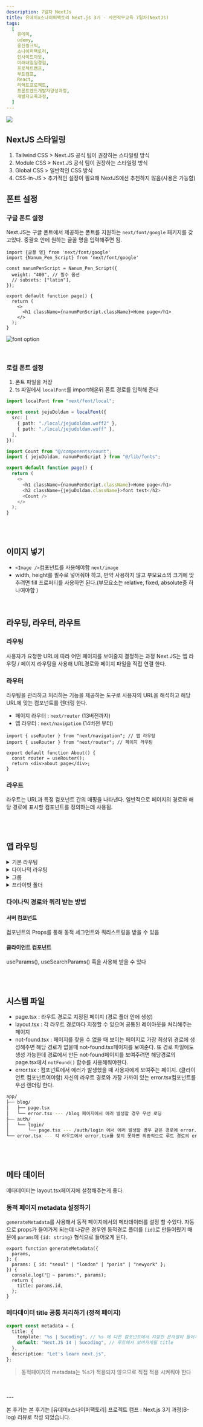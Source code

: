 ```yaml
---
description: 7일차 NextJs
title: 유데미x스나이퍼팩토리 Next.js 3기 - 사전직무교육 7일차(NextJs)
tags:
  [
    유데미,
    udemy,
    웅진씽크빅,
    스나이퍼팩토리,
    인사이드아웃,
    미래내일일경험,
    프로젝트캠프,
    부트캠프,
    React,
    리액트프로젝트,
    프론트엔드개발자양성과정,
    개발자교육과정,
  ]
---
```


![](./img/image-1.png)

## NextJS 스타일링

1. Tailwind CSS > Next.JS 공식 팀이 권장하는 스타일링 방식
2. Module CSS > Next.JS 공식 팀이 권장하는 스타일링 방식
3. Global CSS > 일반적인 CSS 방식
4. CSS-in-JS > 추가적인 설정이 필요해 NextJS에선 추천하지 않음(사용은 가능함)

## 폰트 설정

### 구글 폰트 설정

Next.JS는 구글 폰트에서 제공하는 폰트를 지원하는 `next/font/google` 패키지를 갖고있다. 중괄호 안에 원하는 글꼴 명을 입력해주면 됨.

```tsx
import {글꼴 명} from 'next/font/google'
import {Nanum_Pen_Script} from 'next/font/google'

const nanumPenScript = Nanum_Pen_Script({
  weight: "400", // 필수 옵션
  // subsets: ["latin"],
});

export default function page() {
  return (
    <>
      <h1 className={nanumPenScript.className}>Home page</h1>
    </>
  );
}
```

![font option](./img/font2.png)

<br />

### 로컬 폰트 설정

1. 폰트 파일을 저장
2. ts 파일에서 `localFont`를 import해온뒤 폰트 경로를 입력해 준다

```ts title='font.ts'
import localFont from "next/font/local";

export const jejuDoldam = localFont({
  src: [
    { path: "./local/jejudoldam.woff2" },
    { path: "./local/jejudoldam.woff" },
  ],
});
```

```ts title='page.tsx'
import Count from "@/components/count";
import { jejuDoldam, nanumPenScript } from "@/lib/fonts";

export default function page() {
  return (
    <>
      <h1 className={nanumPenScript.className}>Home page</h1>
      <h2 className={jejuDoldam.className}>font test</h2>
      <Count />
    </>
  );
}
```

<br />
<br />

## 이미지 넣기

- `<Image />`컴포넌트를 사용해야함 `next/image`
- width, height를 필수로 넣어줘야 하고, 만약 사용하지 않고 부모요소의 크기에 맞추려면 fill 프로퍼티를 사용하면 된다.(부모요소는 relative, fixed, absolute중 하나여야함 )

<br />

## 라우팅, 라우터, 라우트

### 라우팅

사용자가 요청한 URL에 따라 어떤 페이지를 보여줄지 결정하는 과정 Next.JS는 앱 라우팅 / 페이지 라우팅을 사용해 URL경로와 페이지 파일을 직접 연결 한다.

### 라우터

라우팅을 관리하고 처리하는 기능을 제공하는 도구로 사용자의 URL을 해석하고 해당 URL에 맞는 컴포넌트를 렌더링 한다.

- 페이지 라우터 : `next/router` (13버전까지)
- 앱 라우터 : `next/navigation` (14버전 부터)

```tsx
import { useRouter } from "next/navigation"; // 앱 라우팅
import { useRouter } from "next/router"; // 페이지 라우팅

export default function About() {
  const router = useRouter();
  return <div>about page</div>;
}
```

### 라우트

라우트는 URL과 특정 컴포넌트 간의 매핑을 나타낸다. 일반적으로 페이지의 경로와 해당 경로에 표시할 컴포넌트를 정의하는데 사용됨.

<br />
<br />

## 앱 라우팅

  <details>
    <summary>기본 라우팅</summary>

    ```md

app/
├── blog/
│ └── page.tsx --- /blog
├── about/
│ └── page.tsx --- /about

````

  </details>


  <details>
    <summary>중첩 라우팅</summary>

  특정 폴더 안에 새로운 폴더를 중첩하는 형태로 중첩 경로 지정이 가능함

    ```md

app/
└── blog/
    ├── page.tsx - /blog
    └── first/
        └── -page.tsx -- /blog/first

````

  </details>
  
  
<details>
<summary>다이나믹 라우팅</summary>

동적(dynamic) 경로를 사용하면 특정 세그먼트가 동적으로 변경되는 경로를 지정할 수 있다. 이때 동적 경로로 지정한 `page.tsx`에선 Props로 url의 `params`와 `searchParams`를 받을 수 있다.

```bash title='app > blog > [id]'

app/
└── blog/
    ├── page.tsx - /blog
    └── [id]/
        └── page.tsx -- /blog/1 or /blog/2 or /blog/3...

/detail/123?order=false는
props로 { params: { id: '123' }, searchParams: { order: 'false' } }
```

만약 `/blog/detail/123?order=false`에 접근한다면

```tsx title='/blog/detail/[id]/page.tsx'
import DetailDesc from "@/components/detail-desc";

interface Props {
  params: { id: string };
  searchParams: { order: string };
}

export default function DetailPage({ params, searchParams }: Props) {
  return (
    <div>
      <p>{params.id}</p>
      <p>{searchParams.order}</p>
      <DetailDesc />
    </div>
  );
}
```

위 코드에서 params : 123 , searchParams.order : false로 출력 되게 된다.

  </details>

<details>
<summary>그룹 </summary>

앱라우터는 폴더를 생성하는 즉시 라우트 경로에 반영 되는데, 소괄호로 생성한 폴더 안에 넣어두게 되면 소괄호는 경로에 인식 되지 않는다. 만약 페이지가 엄청 많은 상황이라면 경로가 될 폴더들이 많아지게 되는데, 이렇게 그룹화 하게 되면 가독성을 높힐수 있다.

```bash
app
├── (home)   --> /home은 경로에 포함 안됨.
│    └── page.tsx --- /
├── (auth)
    └──login
    │   └── page.tsx --- /login
    └──register
        └──  page.tsx --- /register

```

  </details>

  <details>
  <summary>프라이빗 폴더</summary>

폴더에 언더스코어를 붙이면 라우팅을 통해 접근할 수 없다.

```bash
app
  └── __utils >> 폴더명 앞에 언더바 2개
        page.tsx - 접근 불가
        form-date.ts
```

  </details>

### 다이나믹 경로와 쿼리 받는 방법

#### 서버 컴포넌트

컴포넌트의 Props를 통해 동적 세그먼트와 쿼리스트링을 받을 수 있음

#### 클라이언트 컴포넌트

useParams(), useSearchParams() 훅을 사용해 받을 수 있다

<br />
<br />

## 시스템 파일

- page.tsx : 라우트 경로로 지정된 페이지 (경로 폴더 안에 생성)
- layout.tsx : 각 라우트 경로마다 지정할 수 있으며 공통된 레이아웃을 처리해주는 페이지
- not-found.tsx : 페이지를 찾을 수 없을 때 보이는 페이지로 가장 최상위 경로에 생성해주면 해당 경로가 없을때 not-found.tsx페이지를 보여준다. 또 경로 파일에도 생성 가능한데 경로에서 만든 not-found페이지를 보여주려면 해당경로의 page.tsx에서 `notFound()` 함수를 사용해줘야한다.
- error.tsx : 컴포넌트에서 에러가 발생했을 때 사용자에게 보여주는 페이지. (클라이언트 컴포넌트여야함) 자신의 라우트 경로와 가장 가까이 있는 error.tsx컴포넌트를 우선 렌더링 한다.

```bash title='error.tsx 예시'
app/
├── blog/
│   ├── page.tsx
│   └── error.tsx --- /blog 페이지에서 에러 발생할 경우 우선 로딩
├── auth/
│   └── login/
│       └── page.tsx --- /auth/login 에서 에러 발생할 경우 같은 경로에 error.tsx 없어서 루트 경로의 error.tsx 로딩
└── error.tsx --- 각 라우트에서 error.tsx를 찾지 못하면 최종적으로 루트 경로의 error.tsx

```

<br />
<br />

## 메타 데이터

메타데이터는 layout.tsx페이지에 설정해주는게 좋다.

### 동적 페이지 metadata 설정하기

`generateMetadata`를 사용해서 동적 페이지에서의 메타데이터를 설정 할 수있다. 자동으로 props가 들어가게 되는데 나같은 경우엔 동적경로 폴더를 `[id]`로 만들어줬기 때문에 `params`에 `{id: string}` 형식으로 들어오게 된다.

```tsx title='/blog/[id]/layout.tsx
export function generateMetadata({
  params,
}: {
  params: { id: "seoul" | "london" | "paris" | "newyork" };
}) {
  console.log("🚀 ~ params:", params);
  return {
    title: params.id,
  };
}
```

### 메타데이터 title 공통 처리하기 (정적 페이지)

```ts title="root layout.tsx
export const metadata = {
  title: {
    template: "%s | Sucoding", // %s 에 다른 컴포넌트에서 지정한 문자열이 들어가게 됨
    default: "Next.JS 14 | Sucoding", // 루트에서 보여지게될 title
  },
  description: "Let's learn next.js",
};
```

> 동적페이지의 metadata는 %s가 적용되지 않으므로 직접 적용 시켜줘야 한다

<br />
<br />
---

본 후기는 본 후기는 [유데미x스나이퍼팩토리] 프로젝트 캠프 : Next.js 3기 과정(B-log) 리뷰로 작성 되었습니다.
